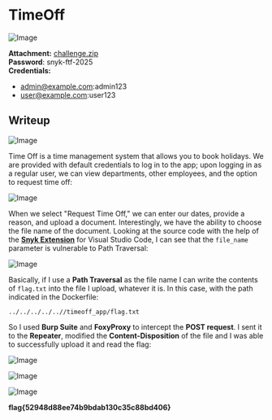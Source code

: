 # TimeOff
![Image](https://github.com/user-attachments/assets/d6d176ee-7df6-40e1-9b80-ef877a49de67)

**Attachment:** [challenge.zip](https://github.com/user-attachments/files/19060874/challenge.zip)  
**Password**: snyk-ftf-2025  
**Credentials:**
- admin@example.com:admin123
- user@example.com:user123

## Writeup

![Image](https://github.com/user-attachments/assets/24509afe-6bdc-40ac-bbf1-d2527881f485)

Time Off is a time management system that allows you to book holidays. We are provided with default credentials to log in to the app; upon logging in as a regular user, we can view departments, other employees, and the option to request time off:

![Image](https://github.com/user-attachments/assets/ad5c4773-0a6e-465a-b4dc-a21ff6c837ae)

When we select "Request Time Off," we can enter our dates, provide a reason, and upload a document. Interestingly, we have the ability to choose the file name of the document. Looking at the source code with the help of the **[Snyk Extension](https://docs.snyk.io/scm-ide-and-ci-cd-integrations/snyk-ide-plugins-and-extensions/visual-studio-code-extension)** for Visual Studio Code, I can see that the `file_name` parameter is vulnerable to Path Traversal:

![Image](https://github.com/user-attachments/assets/adf08440-c61e-4e94-90c0-2c5d3271012e)

Basically, if I use a **Path Traversal** as the file name I can write the contents of `flag.txt` into the file I upload, whatever it is. In this case, with the path indicated in the Dockerfile:

```text
../../../../..//timeoff_app/flag.txt
```

So I used **Burp Suite** and **FoxyProxy** to intercept the **POST request**. I sent it to the **Repeater**, modified the **Content-Disposition** of the file and I was able to successfully upload it and read the flag:

![Image](https://github.com/user-attachments/assets/9d842bac-8b24-4bf0-b540-d8f621e446dc)

![Image](https://github.com/user-attachments/assets/879b1226-b77d-4bce-8769-8bd1f11e38cc)

![Image](https://github.com/user-attachments/assets/542f063d-9e90-47e0-ba8c-e69ea271d620)

**flag{52948d88ee74b9bdab130c35c88bd406}**
